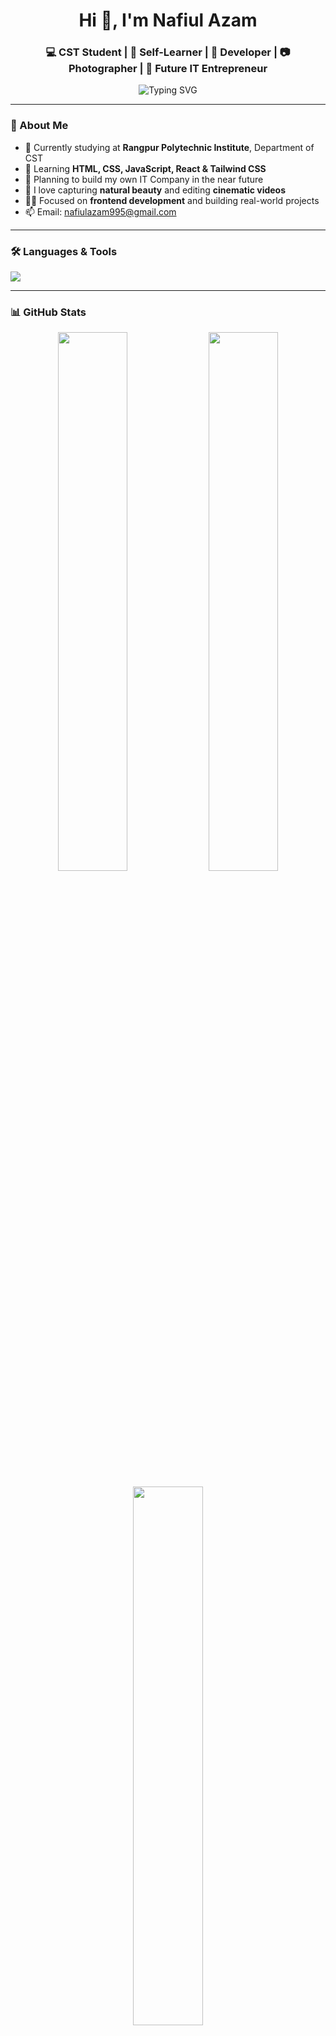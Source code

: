 <h1 align="center">Hi 👋, I'm Nafiul Azam</h1>
<h3 align="center">💻 CST Student | 🌱 Self-Learner | 🚀 Developer | 📷 Photographer | 🎯 Future IT Entrepreneur</h3>

<p align="center">
  <img src="https://readme-typing-svg.demolab.com?font=Fira+Code&weight=500&size=22&duration=3000&pause=1000&center=true&vCenter=true&multiline=true&width=600&height=100&lines=Assalamu+Alaikum!;Welcome+to+My+GitHub+Profile;Coding+My+Dreams+Into+Reality..." alt="Typing SVG" />
</p>

---

### 🧠 About Me

- 🔭 Currently studying at **Rangpur Polytechnic Institute**, Department of CST  
- 🌱 Learning **HTML, CSS, JavaScript, React & Tailwind CSS**
- 💼 Planning to build my own IT Company in the near future
- 📸 I love capturing **natural beauty** and editing **cinematic videos**
- 🧑‍💻 Focused on **frontend development** and building real-world projects
- 📫 Email: [nafiulazam995@gmail.com](mailto:nafiulazam995@gmail.com)

---

### 🛠️ Languages & Tools

<p align="left">
  <img src="https://skillicons.dev/icons?i=html,css,js,react,tailwind,bootstrap,git,github,figma,vscode,linux" />
</p>

---

### 📊 GitHub Stats

<p align="center">
  <img width="47%" src="https://github-readme-stats.vercel.app/api?username=Nafiul-Azam&show_icons=true&theme=radical" />
  <img width="47%" src="https://github-readme-streak-stats.herokuapp.com/?user=Nafiul-Azam&theme=radical" />
</p>

<p align="center">
  <img width="47%" src="https://github-readme-stats.vercel.app/api/top-langs/?username=Nafiul-Azam&layout=compact&theme=radical" />
</p>

---

### 🌍 Connect With Me

<p align="left">
  <a href="https://www.facebook.com/nafiulazam.dev.coder" target="_blank"><img src="https://img.shields.io/badge/Facebook-1877F2?style=for-the-badge&logo=facebook&logoColor=white"/></a>
  <a href="mailto:nafiulazam995@gmail.com" target="_blank"><img src="https://img.shields.io/badge/Gmail-D14836?style=for-the-badge&logo=gmail&logoColor=white"/></a>
</p>

---

### 🐍 Contribution Graph Snake

<p align="center">
  <img src="https://github.com/Nafiul-Azam/Nafiul-Azam/raw/output/github-contribution-grid-snake.svg" />
</p>




---

### ⚡ Fun Fact

> I believe **discipline, dua and dedication** can change your destiny.

---

<!-- তোমার আগের সব কন্টেন্ট থাকবে... তারপর নিচেরগুলো অ্যাড করো -->

---

### 📁 Featured Projects

> আমার জীবনের প্রথম কিছু প্রজেক্ট এখানে রেখেছি যাতে আপনি দেখতে পারেন আমি কতটা প্যাশনেট ছিলাম।

| Project | Description | Tech Stack |
|--------|-------------|------------|
| [🎨 Portfolio Website](https://nafiul-azam.github.io/Personal-Portfolio--01/) | একটি ব্যক্তিগত পোর্টফোলিও ওয়েবসাইট যেখানে আমার স্কিলস ও প্রজেক্ট শোকেস করা হয়েছে | HTML, CSS, JS |
| [📱 Calculator App](https://nafiul-azam.github.io/calculator/) | একটি সিম্পল ক্যালকুলেটর অ্যাপ যা বেসিক গণনা করতে পারে | HTML, CSS, JS |
| [📝 Blog Platform](https://github.com/Nafiul-Azam/blogsite) | একটি ব্লগ প্ল্যাটফর্ম যেখানে Markdown দিয়ে লেখা পোস্ট করা যায় | React, Tailwind, Firebase |

---

### 📈 My GitHub Activity

<!-- GitHub Activity Graph (animated contribution map) -->
<p align="center">
  <img src="https://github-readme-activity-graph.vercel.app/graph?username=Nafiul-Azam&theme=radical&hide_border=true" />
</p>

---

### 🧰 Tech I'm Currently Learning

- ⚙️ Next.js, Framer Motion
- 🔐 Firebase Authentication
- 💬 ChatGPT API Integration
- 🧠 GitHub Actions & CI/CD
- 🎨 Advanced CSS Animations

---

### 💡 Future Goals

- 🚀 Build a SaaS product
- 🏆 Win a Hackathon
- 📱 Launch my first Play Store App
- 💼 Start an IT firm by 2030

---

### 👑 Inspirational Quote

> _"If you want to go fast, go alone. If you want to go far, go together."_ – African Proverb

---

### 🧩 Fun Tech Facts About Me

- 🧠 I dream in code!
- 🖼️ I design my UI on paper first
- 🎧 I can't code without Lofi music
- 📸 I take cloud & nature photos on weekends!

---

<p align="center">
  <a href="https://facebook.com/nafiulazam.dev.coder"><img src="https://img.shields.io/badge/Facebook-1877F2?style=flat-square&logo=facebook&logoColor=white" /></a>
  <a href="mailto:nafiulazam995@gmail.com"><img src="https://img.shields.io/badge/Gmail-D14836?style=flat-square&logo=gmail&logoColor=white" /></a>
  <a href="https://www.linkedin.com/in/yourname" target="_blank"><img src="https://img.shields.io/badge/LinkedIn-0A66C2?style=flat-square&logo=linkedin&logoColor=white"/></a>
</p>

---

<p align="center">
  🖤💓💓💓💓💓💓💓💓💓💓💓💓💓💓💓💓💓💓💓💓💓💓💓💓💓💓💓💓💓💓💓💓💓💓💓💓💓💓💓💓💓💓💓💓💓💓💓💓💓💓💓💓💓💓💓💓💓💓💓💓💓💓💓💓💓💓💓💓💓💓💓💓💓💓💓💓💓💓💓💓💓💓💓💓💓💓💓💓💓💓💓💓💓💓💓💓💓💓💓💓💓💓💓
</p>
<p align="center">
  <b>Still coding... still dreaming... still alive 🧠💡</b>
</p>
> A developer's life has a rhythm—**Code 💻 Learn 📚 Dream 🌌 Repeat 🔁**

---

### 🚀 My Skills & Interests

<p align="center">
  <img src="https://i.imgur.com/3TyU1Tp.gif" alt="Skills and Interests Animation" width="400" />
</p>

---
